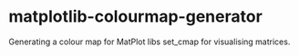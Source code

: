 matplotlib-colourmap-generator
==============================

Generating a colour map for MatPlot libs set_cmap for visualising matrices.